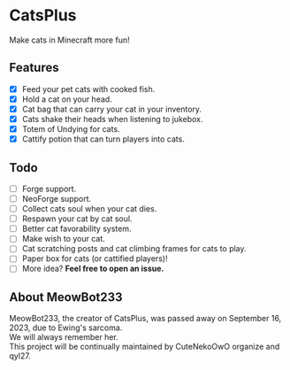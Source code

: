 # CatsPlus
Make cats in Minecraft more fun!  

## Features
- [x] Feed your pet cats with cooked fish.
- [x] Hold a cat on your head.
- [x] Cat bag that can carry your cat in your inventory.
- [x] Cats shake their heads when listening to jukebox.
- [x] Totem of Undying for cats.
- [x] Cattify potion that can turn players into cats.

## Todo
- [ ] Forge support.
- [ ] NeoForge support.
- [ ] Collect cats soul when your cat dies.
- [ ] Respawn your cat by cat soul.
- [ ] Better cat favorability system.
- [ ] Make wish to your cat.
- [ ] Cat scratching posts and cat climbing frames for cats to play.
- [ ] Paper box for cats (or cattified players)! 
- [ ] More idea? **Feel free to open an issue.**

## About MeowBot233
MeowBot233, the creator of CatsPlus, was passed away on September 16, 2023, due to Ewing's sarcoma.   
We will always remember her.   
This project will be continually maintained by CuteNekoOwO organize and qyl27. 
